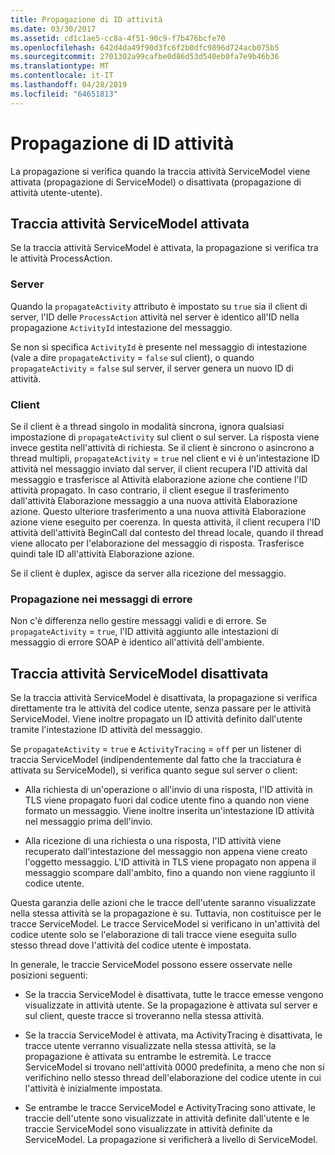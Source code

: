 ```yaml
---
title: Propagazione di ID attività
ms.date: 03/30/2017
ms.assetid: cd1c1ae5-cc8a-4f51-90c9-f7b476bcfe70
ms.openlocfilehash: 642d4da49f90d3fc6f2b0dfc9896d724acb075b5
ms.sourcegitcommit: 2701302a99cafbe0d86d53d540eb0fa7e9b46b36
ms.translationtype: MT
ms.contentlocale: it-IT
ms.lasthandoff: 04/28/2019
ms.locfileid: "64651813"
---
```

# <a name="activity-id-propagation"></a>Propagazione di ID attività
La propagazione si verifica quando la traccia attività ServiceModel viene attivata (propagazione di ServiceModel) o disattivata (propagazione di attività utente-utente).  
  
## <a name="servicemodel-activity-tracing-is-enabled"></a>Traccia attività ServiceModel attivata  
 Se la traccia attività ServiceModel è attivata, la propagazione si verifica tra le attività ProcessAction.  
  
### <a name="server"></a>Server  
 Quando la `propagateActivity` attributo è impostato su `true` sia il client di server, l'ID delle `ProcessAction` attività nel server è identico all'ID nella propagazione `ActivityId` intestazione del messaggio.  
  
 Se non si specifica `ActivityId` è presente nel messaggio di intestazione (vale a dire `propagateActivity` = `false` sul client), o quando `propagateActivity` = `false` sul server, il server genera un nuovo ID di attività.  
  
### <a name="client"></a>Client  
 Se il client è a thread singolo in modalità sincrona, ignora qualsiasi impostazione di `propagateActivity` sul client o sul server. La risposta viene invece gestita nell'attività di richiesta. Se il client è sincrono o asincrono a thread multipli, `propagateActivity` = `true` nel client e vi è un'intestazione ID attività nel messaggio inviato dal server, il client recupera l'ID attività dal messaggio e trasferisce al Attività elaborazione azione che contiene l'ID attività propagato. In caso contrario, il client esegue il trasferimento dall'attività Elaborazione messaggio a una nuova attività Elaborazione azione. Questo ulteriore trasferimento a una nuova attività Elaborazione azione viene eseguito per coerenza. In questa attività, il client recupera l'ID attività dell'attività BeginCall dal contesto del thread locale, quando il thread viene allocato per l'elaborazione del messaggio di risposta. Trasferisce quindi tale ID all'attività Elaborazione azione.  
  
 Se il client è duplex, agisce da server alla ricezione del messaggio.  
  
### <a name="propagation-in-fault-messages"></a>Propagazione nei messaggi di errore  
 Non c'è differenza nello gestire messaggi validi e di errore. Se `propagateActivity` = `true`, l'ID attività aggiunto alle intestazioni di messaggio di errore SOAP è identico all'attività dell'ambiente.  
  
## <a name="servicemodel-activity-tracing-is-disabled"></a>Traccia attività ServiceModel disattivata  
 Se la traccia attività ServiceModel è disattivata, la propagazione si verifica direttamente tra le attività del codice utente, senza passare per le attività ServiceModel. Viene inoltre propagato un ID attività definito dall'utente tramite l'intestazione ID attività del messaggio.  
  
 Se `propagateActivity` = `true` e `ActivityTracing` = `off` per un listener di traccia ServiceModel (indipendentemente dal fatto che la tracciatura è attivata su ServiceModel), si verifica quanto segue sul server o client:  
  
- Alla richiesta di un'operazione o all'invio di una risposta, l'ID attività in TLS viene propagato fuori dal codice utente fino a quando non viene formato un messaggio. Viene inoltre inserita un'intestazione ID attività nel messaggio prima dell'invio.  
  
- Alla ricezione di una richiesta o una risposta, l'ID attività viene recuperato dall'intestazione del messaggio non appena viene creato l'oggetto messaggio. L'ID attività in TLS viene propagato non appena il messaggio scompare dall'ambito, fino a quando non viene raggiunto il codice utente.  
  
 Questa garanzia delle azioni che le tracce dell'utente saranno visualizzate nella stessa attività se la propagazione è su. Tuttavia, non costituisce per le tracce ServiceModel. Le tracce ServiceModel si verificano in un'attività del codice utente solo se l'elaborazione di tali tracce viene eseguita sullo stesso thread dove l'attività del codice utente è impostata.  
  
 In generale, le traccie ServiceModel possono essere osservate nelle posizioni seguenti:  
  
- Se la traccia ServiceModel è disattivata, tutte le tracce emesse vengono visualizzate in attività utente. Se la propagazione è attivata sul server e sul client, queste tracce si troveranno nella stessa attività.  
  
- Se la traccia ServiceModel è attivata, ma ActivityTracing è disattivata, le tracce utente verranno visualizzate nella stessa attività, se la propagazione è attivata su entrambe le estremità. Le tracce ServiceModel si trovano nell'attività 0000 predefinita, a meno che non si verifichino nello stesso thread dell'elaborazione del codice utente in cui l'attività è inizialmente impostata.  
  
- Se entrambe le tracce ServiceModel e ActivityTracing sono attivate, le traccie dell'utente sono visualizzate in attività definite dall'utente e le traccie ServiceModel sono visualizzate in attività definite da ServiceModel. La propagazione si verificherà a livello di ServiceModel.
